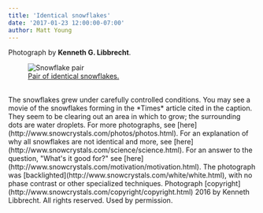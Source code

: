 ```yaml
---
title: 'Identical snowflakes'
date: '2017-01-23 12:00:00-07:00' 
author: Matt Young
---
```

Photograph by **Kenneth G. Libbrecht**.
<figure>
<img src="{{ site.baseurl }}/uploads/2017/Identical_Snowflakes_600.jpg" alt="Snowflake pair"/>
<figcaption>
<a href="http://www.nytimes.com/2016/01/23/science/who-ever-said-no-two-snowflakes-were-alike.html">Pair of identical snowflakes.</a> 
</figcaption>
</figure>
<br/>
The snowflakes grew under carefully controlled conditions. You may see a movie of the snowflakes forming in the *Times* article cited in the caption. They seem to be clearing out an area in which to grow; the surrounding dots are water droplets. For more photographs, see [here](http://www.snowcrystals.com/photos/photos.html). For an explanation of why all snowflakes are not identical and more, see [here](http://www.snowcrystals.com/science/science.html). For an answer to the question, "What's it good for?" see [here](http://www.snowcrystals.com/motivation/motivation.html). The photograph was [backlighted](http://www.snowcrystals.com/white/white.html), with no phase contrast or other specialized techniques. Photograph [copyright](http://www.snowcrystals.com/copyright/copyright.html) 2016 by Kenneth Libbrecht. All rights reserved. Used by permission.
